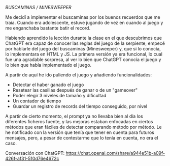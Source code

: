 *BUSCAMINAS / MINESWEEPER*

Me decidí a implementar el buscaminas por los buenos recuerdos que me traía. Cuando era adolescente, estuve jugando de 
vez en cuando al juego y me enganchaba bastante batir el record.

Habiendo aprendido la lección durante la clase en el que descubrimos que ChatGPT era capaz de conocer las reglas del juego 
de la serpiente, empecé por hablarle del juego del buscaminas (Minesweeper) y, que si lo conocía, lo implementara en 
HTML y JS. La primera versión ya era funcional, lo cual fue una agradable sorpresa, al ver lo bien que ChatGPT conocía el 
juego y lo bien que había implementado el juego.

A partir de aquí he ido puliendo el juego y añadiendo funcionalidades:
- Detectar el haber ganado el juego
- Resetear las casillas después de ganar o de un "gameover"
- Poder elegir 3 niveles de tamaño y dificultad
- Un contador de tiempo
- Guardar un registro de records del tiempo conseguido, por nivel

A partir de cierto momento, el prompt ya no llevaba bien al día los diferentes ficheros fuente, y las mejoras estaban enfocadas
en ciertos métodos que eran fáciles de detectar comparando método por método. Le he notificado con la versión que tenía que
tener en cuenta para futuros mensajes, pero, a pesar de contestarme que lo tenía en cuenta, no era el caso.

Conversación con ChatGPT: https://chat.openai.com/share/a944e51b-a09f-426f-af31-510d76e4672c